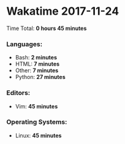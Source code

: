 # Wakatime 2017-11-24

Time Total: **0 hours 45 minutes**

### Languages:
- Bash: **2 minutes** 
- HTML: **7 minutes** 
- Other: **7 minutes** 
- Python: **27 minutes** 

### Editors:
- Vim: **45 minutes** 

### Operating Systems:
- Linux: **45 minutes** 

